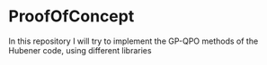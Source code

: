 # ProofOfConcept

In this repository I will try to implement the GP-QPO methods of the Hubener code, using different libraries